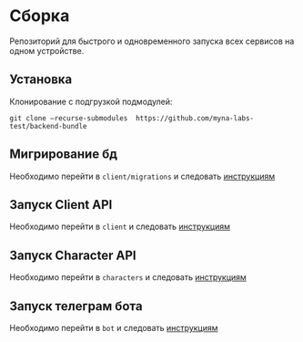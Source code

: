 # Сборка
Репозиторий для быстрого и одновременного запуска всех сервисов на одном устройстве.

## Установка
Клонирование с подгрузкой подмодулей:
```shell
git clone –recurse-submodules  https://github.com/myna-labs-test/backend-bundle
```

## Мигрирование бд
Необходимо перейти в `client/migrations` и следовать [инструкциям](client/migration/README.md)
## Запуск Client API
Необходимо перейти в `client` и следовать [инструкциям](client/README.md)
## Запуск Character API
Необходимо перейти в `characters` и следовать [инструкциям](characters/README.md)
## Запуск телеграм бота
Необходимо перейти в `bot` и следовать [инструкциям](bot/README.md)